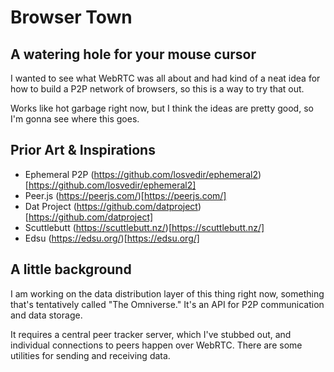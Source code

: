 # Browser Town
## A watering hole for your mouse cursor

I wanted to see what WebRTC was all about and had kind of a neat idea for how to 
build a P2P network of browsers, so this is a way to try that out.

Works like hot garbage right now, but I think the ideas are pretty good, so I'm 
gonna see where this goes.

## Prior Art & Inspirations
- Ephemeral P2P (https://github.com/losvedir/ephemeral2)[https://github.com/losvedir/ephemeral2]
- Peer.js (https://peerjs.com/)[https://peerjs.com/]
- Dat Project (https://github.com/datproject)[https://github.com/datproject]
- Scuttlebutt (https://scuttlebutt.nz/)[https://scuttlebutt.nz/]
- Edsu (https://edsu.org/)[https://edsu.org/]

## A little background
I am working on the data distribution layer of this thing right now, something
that's tentatively called "The Omniverse." It's an API for P2P communication and
data storage.

It requires a central peer tracker server, which I've stubbed out, and 
individual connections to peers happen over WebRTC. There are some utilities for
sending and receiving data.

